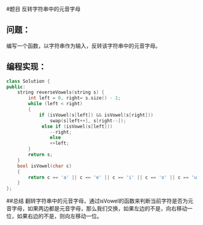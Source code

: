 #题目
反转字符串中的元音字母
## 问题： 
编写一个函数，以字符串作为输入，反转该字符串中的元音字母。
## 编程实现：
```C++
class Solution {
public:
    string reverseVowels(string s) {
        int left = 0, right= s.size() - 1;
        while (left < right) 
        {
            if (isVowel(s[left]) && isVowel(s[right])) 
                swap(s[left++], s[right--]);
             else if (isVowel(s[left])) 
                --right;
                else 
                ++left;
        }
        return s;
    }
    bool isVowel(char c)
    {
        return c == 'a' || c == 'e' || c == 'i' || c == 'o' || c == 'u' || c == 'A' || c == 'E' || c == 'I' || c == 'O' || c == 'U';
    }
};
```
##总结
翻转字符串中的元音字母，通过isVowel的函数来判断当前字符是否为元音字母，如果两边都是元音字母，那么我们交换，如果左边的不是，向右移动一位，如果右边的不是，则向左移动一位。